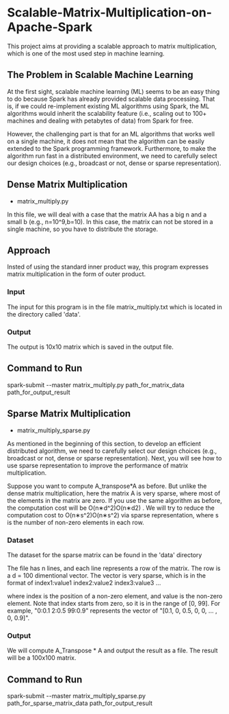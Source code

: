 # Scalable-Matrix-Multiplication-on-Apache-Spark
This project aims at providing a scalable approach to matrix multiplication, which is one of the most used step in machine learning.

## The Problem in Scalable Machine Learning

At the first sight, scalable machine learning (ML) seems to be an easy thing to do because Spark has already provided scalable data processing. That is, if we could re-implement existing ML algorithms using Spark, the ML algorithms would inherit the scalability feature (i.e., scaling out to 100+ machines and dealing with petabytes of data) from Spark for free.

However, the challenging part is that for an ML algorithms that works well on a single machine, it does not mean that the algorithm can be easily extended to the Spark programming framework. Furthermore, to make the algorithm run fast in a distributed environment, we need to carefully select our design choices (e.g., broadcast or not, dense or sparse representation).

## Dense Matrix Multiplication

* matrix_multiply.py

In this file, we will deal with a case that the matrix  AA  has a big  n  and a small  b  (e.g.,  n=10^9,b=10). In this case, the matrix can not be stored in a single machine, so you have to distribute the storage.

## Approach

Insted of using the standard inner product way, this program expresses matrix multiplication in the form of outer product.

### Input

The input for this program is in the file matrix_multiply.txt which is located in the directory called 'data'.

### Output

The output is 10x10 matrix which is saved in the output file.

## Command to Run

spark-submit --master <MASTER> matrix_multiply.py path_for_matrix_data path_for_output_result


## Sparse Matrix Multiplication

* matrix_multiply_sparse.py

As mentioned in the beginning of this section, to develop an efficient distributed algorithm, we need to carefully select our design choices (e.g., broadcast or not, dense or sparse representation). Next, you will see how to use sparse representation to improve the performance of matrix multiplication.


Suppose you want to compute  A_transpose*A  as before. But unlike the dense matrix multiplication, here the matrix  A  is very sparse, where most of the elements in the matrix are zero. If you use the same algorithm as before, the computation cost will be  O(n∗d^2)O(n∗d2) . We will try to reduce the computation cost to  O(n∗s^2)O(n∗s^2)  via sparse representation, where  s  is the number of non-zero elements in each row.

### Dataset

The dataset for the sparse matrix can be found in the 'data' directory

The file has  n  lines, and each line represents a row of the matrix. The row is a d = 100 dimentional vector. The vector is very sparse, which is in the format of
index1:value1 index2:value2 index3:value3 ...

where index is the position of a non-zero element, and value is the non-zero element. Note that index starts from zero, so it is in the range of [0, 99]. For example, "0:0.1 2:0.5 99:0.9" represents the vector of "[0.1, 0, 0.5, 0, 0, ... , 0, 0.9]".

### Output

We will compute A_Transpose * A and output the result as a file. The result will be a 100x100 matrix.

## Command to Run

spark-submit --master <MASTER> matrix_multiply_sparse.py path_for_sparse_matrix_data path_for_output_result
